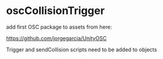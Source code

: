 # oscCollisionTrigger

add first OSC package to assets from here:

https://github.com/jorgegarcia/UnityOSC

Trigger and sendCollision scripts need to be added to objects


